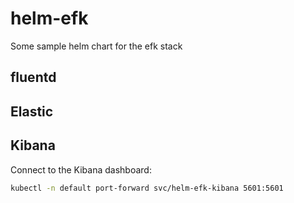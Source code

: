 # helm-efk
Some sample helm chart for the efk stack

## fluentd


## Elastic


## Kibana

Connect to the Kibana dashboard:
```bash
kubectl -n default port-forward svc/helm-efk-kibana 5601:5601
```

